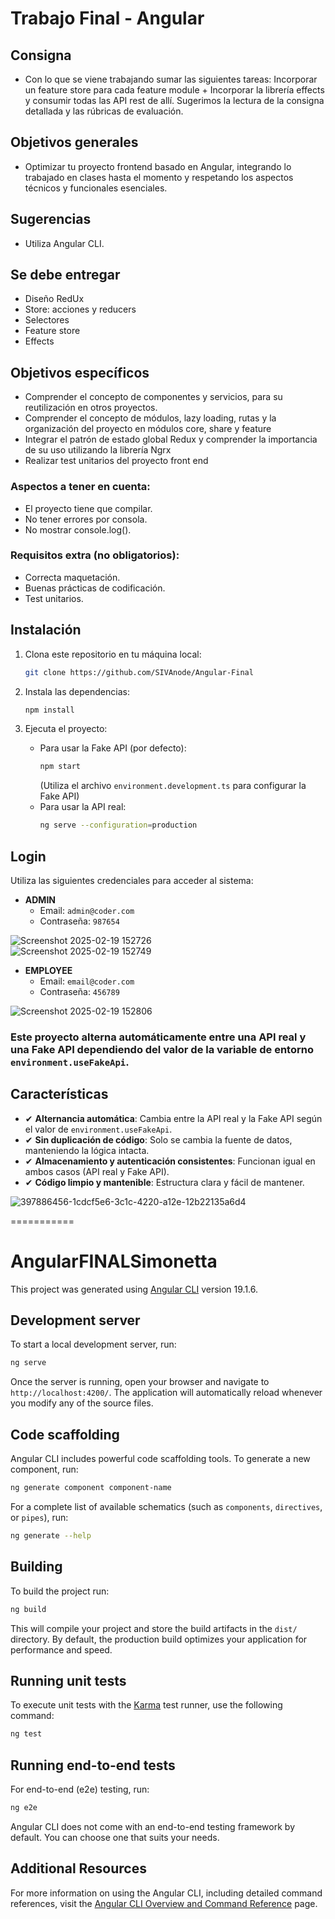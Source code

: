 # Trabajo Final - Angular  
  
## Consigna

+ Con lo que se viene trabajando sumar las siguientes tareas: Incorporar un feature store para cada feature module + Incorporar la librería effects y consumir todas las API rest de allí. Sugerimos la lectura de la consigna detallada y las rúbricas de evaluación.

## Objetivos generales

+ Optimizar tu proyecto frontend basado en Angular, integrando lo trabajado en clases hasta el momento y respetando los aspectos técnicos y funcionales esenciales.  
  
## Sugerencias  
  
+ Utiliza Angular CLI.  
  
## Se debe entregar  
  
+ Diseño RedUx
+ Store: acciones y reducers
+ Selectores
+ Feature store
+ Effects
  
## Objetivos específicos

+ Comprender el concepto de componentes y servicios, para su reutilización en otros proyectos.
+ Comprender el concepto de módulos, lazy loading, rutas y la organización del proyecto en módulos core, share y feature
+ Integrar el patrón de estado global Redux y comprender la importancia de su uso utilizando la librería Ngrx
+ Realizar test unitarios del proyecto front end
  
###  Aspectos a tener en cuenta:  
  
+ El proyecto tiene que compilar.
+ No tener errores por consola.
+ No mostrar console.log().
  
### Requisitos extra (no obligatorios):

+ Correcta maquetación.
+ Buenas prácticas de codificación.
+ Test unitarios.

## Instalación

1. Clona este repositorio en tu máquina local:
   ```bash
   git clone https://github.com/SIVAnode/Angular-Final
   ```

2. Instala las dependencias:
   ```bash
   npm install
   ```

3. Ejecuta el proyecto:
   - Para usar la Fake API (por defecto):
     ```bash
     npm start
     ```
     (Utiliza el archivo `environment.development.ts` para configurar la Fake API)
   - Para usar la API real:
     ```bash
     ng serve --configuration=production
     ```

## Login

Utiliza las siguientes credenciales para acceder al sistema:

- **ADMIN**
  - Email: `admin@coder.com`
  - Contraseña: `987654`  
  
![Screenshot 2025-02-19 152726](https://github.com/user-attachments/assets/64b38280-c04f-47b7-bdfa-7256f29433c2)  
![Screenshot 2025-02-19 152749](https://github.com/user-attachments/assets/7b8c327f-39b8-48c3-87ca-a803b6eb1a37)
  
- **EMPLOYEE**
  - Email: `email@coder.com`
  - Contraseña: `456789`  
  
![Screenshot 2025-02-19 152806](https://github.com/user-attachments/assets/667987ba-8632-4c79-a655-88b345dc42df)
  
  

### Este proyecto alterna automáticamente entre una **API real** y una **Fake API** dependiendo del valor de la variable de entorno `environment.useFakeApi`.

## Características

- ✔ **Alternancia automática**: Cambia entre la API real y la Fake API según el valor de `environment.useFakeApi`.
- ✔ **Sin duplicación de código**: Solo se cambia la fuente de datos, manteniendo la lógica intacta.
- ✔ **Almacenamiento y autenticación consistentes**: Funcionan igual en ambos casos (API real y Fake API).
- ✔ **Código limpio y mantenible**: Estructura clara y fácil de mantener.
  
![397886456-1cdcf5e6-3c1c-4220-a12e-12b22135a6d4](https://github.com/user-attachments/assets/c90ca1c4-fee4-4a1b-9c04-be254f40127f)  
  
===========

# AngularFINALSimonetta

This project was generated using [Angular CLI](https://github.com/angular/angular-cli) version 19.1.6.

## Development server

To start a local development server, run:

```bash
ng serve
```

Once the server is running, open your browser and navigate to `http://localhost:4200/`. The application will automatically reload whenever you modify any of the source files.

## Code scaffolding

Angular CLI includes powerful code scaffolding tools. To generate a new component, run:

```bash
ng generate component component-name
```

For a complete list of available schematics (such as `components`, `directives`, or `pipes`), run:

```bash
ng generate --help
```

## Building

To build the project run:

```bash
ng build
```

This will compile your project and store the build artifacts in the `dist/` directory. By default, the production build optimizes your application for performance and speed.

## Running unit tests

To execute unit tests with the [Karma](https://karma-runner.github.io) test runner, use the following command:

```bash
ng test
```

## Running end-to-end tests

For end-to-end (e2e) testing, run:

```bash
ng e2e
```

Angular CLI does not come with an end-to-end testing framework by default. You can choose one that suits your needs.

## Additional Resources

For more information on using the Angular CLI, including detailed command references, visit the [Angular CLI Overview and Command Reference](https://angular.dev/tools/cli) page.  
  

